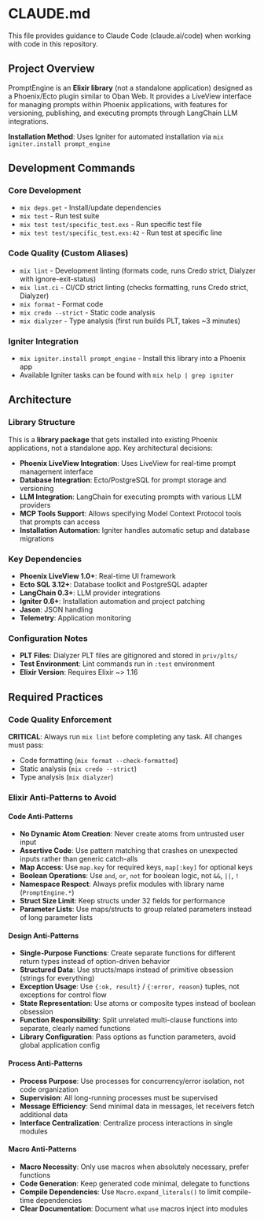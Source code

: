 # CLAUDE.md

This file provides guidance to Claude Code (claude.ai/code) when working with code in this repository.

## Project Overview

PromptEngine is an **Elixir library** (not a standalone application) designed as a Phoenix/Ecto plugin similar to Oban Web. It provides a LiveView interface for managing prompts within Phoenix applications, with features for versioning, publishing, and executing prompts through LangChain LLM integrations.

**Installation Method**: Uses Igniter for automated installation via `mix igniter.install prompt_engine`

## Development Commands

### Core Development
- `mix deps.get` - Install/update dependencies
- `mix test` - Run test suite
- `mix test test/specific_test.exs` - Run specific test file
- `mix test test/specific_test.exs:42` - Run test at specific line

### Code Quality (Custom Aliases)
- `mix lint` - Development linting (formats code, runs Credo strict, Dialyzer with ignore-exit-status)
- `mix lint.ci` - CI/CD strict linting (checks formatting, runs Credo strict, Dialyzer)
- `mix format` - Format code
- `mix credo --strict` - Static code analysis
- `mix dialyzer` - Type analysis (first run builds PLT, takes ~3 minutes)

### Igniter Integration
- `mix igniter.install prompt_engine` - Install this library into a Phoenix app
- Available Igniter tasks can be found with `mix help | grep igniter`

## Architecture

### Library Structure
This is a **library package** that gets installed into existing Phoenix applications, not a standalone app. Key architectural decisions:

- **Phoenix LiveView Integration**: Uses LiveView for real-time prompt management interface
- **Database Integration**: Ecto/PostgreSQL for prompt storage and versioning
- **LLM Integration**: LangChain for executing prompts with various LLM providers  
- **MCP Tools Support**: Allows specifying Model Context Protocol tools that prompts can access
- **Installation Automation**: Igniter handles automatic setup and database migrations

### Key Dependencies
- **Phoenix LiveView 1.0+**: Real-time UI framework
- **Ecto SQL 3.12+**: Database toolkit and PostgreSQL adapter
- **LangChain 0.3+**: LLM provider integrations
- **Igniter 0.6+**: Installation automation and project patching
- **Jason**: JSON handling
- **Telemetry**: Application monitoring

### Configuration Notes
- **PLT Files**: Dialyzer PLT files are gitignored and stored in `priv/plts/`
- **Test Environment**: Lint commands run in `:test` environment
- **Elixir Version**: Requires Elixir ~> 1.16

## Required Practices

### Code Quality Enforcement
**CRITICAL**: Always run `mix lint` before completing any task. All changes must pass:
- Code formatting (`mix format --check-formatted`)
- Static analysis (`mix credo --strict`)
- Type analysis (`mix dialyzer`)

### Elixir Anti-Patterns to Avoid

#### Code Anti-Patterns
- **No Dynamic Atom Creation**: Never create atoms from untrusted user input
- **Assertive Code**: Use pattern matching that crashes on unexpected inputs rather than generic catch-alls
- **Map Access**: Use `map.key` for required keys, `map[:key]` for optional keys
- **Boolean Operations**: Use `and`, `or`, `not` for boolean logic, not `&&`, `||`, `!`
- **Namespace Respect**: Always prefix modules with library name (`PromptEngine.*`)
- **Struct Size Limit**: Keep structs under 32 fields for performance
- **Parameter Lists**: Use maps/structs to group related parameters instead of long parameter lists

#### Design Anti-Patterns
- **Single-Purpose Functions**: Create separate functions for different return types instead of option-driven behavior
- **Structured Data**: Use structs/maps instead of primitive obsession (strings for everything)
- **Exception Usage**: Use `{:ok, result}` / `{:error, reason}` tuples, not exceptions for control flow
- **State Representation**: Use atoms or composite types instead of boolean obsession
- **Function Responsibility**: Split unrelated multi-clause functions into separate, clearly named functions
- **Library Configuration**: Pass options as function parameters, avoid global application config

#### Process Anti-Patterns
- **Process Purpose**: Use processes for concurrency/error isolation, not code organization
- **Supervision**: All long-running processes must be supervised
- **Message Efficiency**: Send minimal data in messages, let receivers fetch additional data
- **Interface Centralization**: Centralize process interactions in single modules

#### Macro Anti-Patterns
- **Macro Necessity**: Only use macros when absolutely necessary, prefer functions
- **Code Generation**: Keep generated code minimal, delegate to functions
- **Compile Dependencies**: Use `Macro.expand_literals()` to limit compile-time dependencies
- **Clear Documentation**: Document what `use` macros inject into modules
